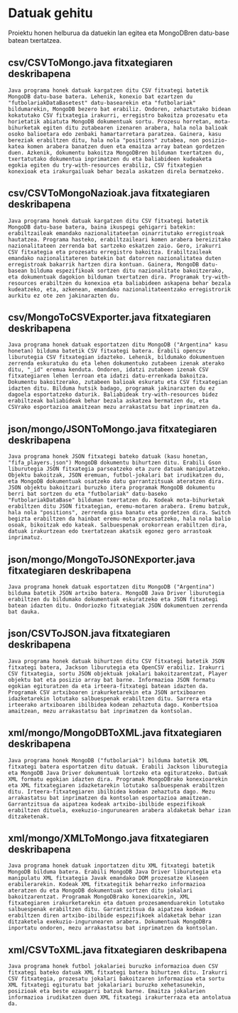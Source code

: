 # Datuak gehitu
Proiektu honen helburua da datuekin lan egitea eta MongoDBren datu-base batean txertatzea.
## csv/CSVToMongo.java fitxategiaren deskribapena
    Java programa honek datuak kargatzen ditu CSV fitxategi batetik MongoDB datu-base batera. Lehenik, konexio bat ezartzen du "futbolariakDataBasetest" datu-basearekin eta "futbolariak" bildumarekin, MongoDB bezero bat erabiliz. Ondoren, zehaztutako bidean kokatutako CSV fitxategia irakurri, erregistro bakoitza prozesatu eta horietatik abiatuta MongoDB dokumentuak sortu. Prozesu horretan, mota-bihurketak egiten ditu zutabearen izenaren arabera, hala nola balioak osoko balioetara edo zenbaki hamartarretara paratzea. Gainera, kasu bereziak erabiltzen ditu, hala nola "positions" zutabea, non posizio-katea komen arabera banatzen duen eta emaitza array batean gordetzen duen. Azkenik, dokumentu bakoitza MongoDBren bilduman txertatzen du, txertatutako dokumentua inprimatzen du eta baliabideen kudeaketa egokia egiten du try-with-resources erabiliz, CSV fitxategien konexioak eta irakurgailuak behar bezala askatzen direla bermatzeko.
##  csv/CSVToMongoNazioak.java fitxategiaren deskribapena
    Java programa honek datuak kargatzen ditu CSV fitxategi batetik MongoDB datu-base batera, baina ikuspegi gehigarri batekin: erabiltzaileak emandako nazionalitateetan oinarritutako erregistroak hautatzea. Programa hasteko, erabiltzaileari komen arabera bereizitako nazionalitateen zerrenda bat sartzeko eskatzen zaio. Gero, irakurri CSV fitxategia eta prozesatu erregistro bakoitza. Erabiltzaileak emandako nazionalitateren batekin bat datorren nazionalitatea duten erregistroak bakarrik hartzen dira kontuan. Gainera, MongoDB datu-basean bilduma espezifikoak sortzen ditu nazionalitate bakoitzerako, eta dokumentuak dagokion bilduman txertatzen dira. Programak try-with-resources erabiltzen du konexioa eta baliabideen askapena behar bezala kudeatzeko, eta, azkenean, emandako nazionalitateentzako erregistrorik aurkitu ez ote zen jakinarazten du.
##  csv/MongoToCSVExporter.java fitxategiaren deskribapena
    Java programa honek datuak esportatzen ditu MongoDB ("Argentina" kasu honetan) bilduma batetik CSV fitxategi batera. Erabili opencsv liburutegia CSV fitxategian idazteko. Lehenik, bildumako dokumentuen zerrenda eskuratuko du eta lehen dokumentuko zutabeen izenak aterako ditu, "_id" eremua kenduta. Ondoren, idatzi zutabeen izenak CSV fitxategiaren lehen lerroan eta idatzi datu-errenkada bakoitza. Dokumentu bakoitzerako, zutabeen balioak eskuratu eta CSV fitxategian idazten ditu. Bilduma hutsik badago, programak jakinarazten du ez dagoela esportatzeko daturik. Baliabideak try-with-resources bidez erabiltzeak baliabideak behar bezala askatzea bermatzen du, eta CSVrako esportazioa amaitzean mezu arrakastatsu bat inprimatzen da.
##  json/mongo/JSONToMongo.java fitxategiaren deskribapena
    Java programa honek JSON fitxategi bateko datuak (kasu honetan, "fifa_players.json") MongoDB dokumentu bihurtzen ditu. Erabili Gson liburutegia JSON fitxategia parseatzeko eta zure datuak manipulatzeko. Objektu bakoitzak, JSON eremuan, futbol-jokalari bat irudikatzen du, eta MongoDB dokumentuak osatzeko datu garrantzitsuak ateratzen dira. JSON objektu bakoitzari buruzko itera programak MongoDB dokumentu berri bat sortzen du eta "futbolariak" datu-baseko "FutbolariakDataBase" bilduman txertatzen du. Kodeak mota-bihurketak erabiltzen ditu JSON fitxategian, eremu-motaren arabera. Eremu batzuk, hala nola "positions", zerrenda gisa banatu eta gordetzen dira. Switch begizta erabiltzen da hainbat eremu-mota prozesatzeko, hala nola balio osoak, bikoitzak edo kateak. Salbuespenak orokorrean erabiltzen dira, datuak irakurtzean edo txertatzean akatsik egonez gero arrastoak inprimatuz.
##  json/mongo/MongoToJSONExporter.java fitxategiaren deskribapena
    Java programa honek datuak esportatzen ditu MongoDB ("Argentina") bilduma batetik JSON artxibo batera. MongoDB Java Driver liburutegia erabiltzen du bildumako dokumentuak eskuratzeko eta JSON fitxategi batean idazten ditu. Ondoriozko fitxategiak JSON dokumentuen zerrenda bat dauka. 
##  json/CSVToJSON.java fitxategiaren deskribapena
    Java programa honek datuak bihurtzen ditu CSV fitxategi batetik JSON fitxategi batera, Jackson liburutegia eta OpenCSV erabiliz. Irakurri CSV fitxategia, sortu JSON objektuak jokalari bakoitzarentzat, Player objektu bat eta posizio array bat barne. Informazioa JSON formatu egokian egituratzen da eta irteera-fitxategi batean idazten da. Programak CSV artxiboaren irakurketarekin eta JSON artxiboaren idazketarekin lotutako salbuespenak erabiltzen ditu. Sarrera eta irteerako artxiboaren ibilbidea kodean zehaztuta dago. Konbertsioa amaitzean, mezu arrakastatsu bat inprimatzen da kontsolan.
##  xml/mongo/MongoDBToXML.java fitxategiaren deskribapena
    Java programa honek MongoDB ("futbolariak") bilduma batetik XML fitxategi batera esportatzen ditu datuak. Erabili Jackson liburutegia eta MongoDB Java Driver dokumentuak lortzeko eta egituratzeko. Datuak XML formatu egokian idazten dira. Programak MongoDBrako konexioarekin eta XML fitxategiaren idazketarekin lotutako salbuespenak erabiltzen ditu. Irteera-fitxategiaren ibilbidea kodean zehaztuta dago. Mezu arrakastatsu bat inprimatzen da kontsolan esportazioa amaitzean. Garrantzitsua da aipatzea kodeak artxibo-ibilbide espezifikoak erabiltzen dituela, exekuzio-ingurunearen arabera aldaketak behar izan ditzaketenak.
##  xml/mongo/XMLToMongo.java fitxategiaren deskribapena
    Java programa honek datuak inportatzen ditu XML fitxategi batetik MongoDB bilduma batera. Erabili MongoDB Java Driver liburutegia eta manipulatu XML fitxategia Javak emandako DOM prozesatze klaseen erabilerarekin. Kodeak XML fitxategitik beharrezko informazioa ateratzen du eta MongoDB dokumentuak sortzen ditu jokalari bakoitzarentzat. Programak MongoDBrako konexioarekin, XML fitxategiaren irakurketarekin eta datuen prozesamenduarekin lotutako salbuespenak erabiltzen ditu. Garrantzitsua da aipatzea kodean erabiltzen diren artxibo-ibilbide espezifikoek aldaketak behar izan ditzaketela exekuzio-ingurunearen arabera. Dokumentuak MongoDBra inportatu ondoren, mezu arrakastatsu bat inprimatzen da kontsolan.
##  xml/CSVToXML.java fitxategiaren deskribapena
    Java programa honek futbol jokalariei buruzko informazioa duen CSV fitxategi bateko datuak XML fitxategi batera bihurtzen ditu. Irakurri CSV fitxategia, prozesatu jokalari bakoitzaren informazioa eta sortu XML fitxategi egituratu bat jokalariari buruzko xehetasunekin, posizioak eta beste ezaugarri batzuk barne. Emaitza jokalarien informazioa irudikatzen duen XML fitxategi irakurterraza eta antolatua da.